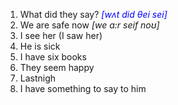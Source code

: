1. What did they say?  <span style="color:blue">*[wʌt did θei sei]*</span>
2. We are safe now  _[we a:r seif noʊ]_
3. I see her (I saw her)
4. He is sick
5. I have six books
6. They seem happy
7. Lastnigh
8. I have something to say to him
